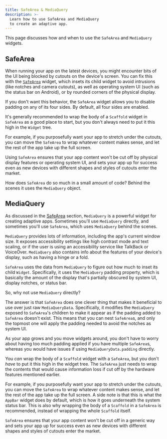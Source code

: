 ```yaml
---
title: SafeArea & MediaQuery
description: >-
  Learn how to use SafeArea and MediaQuery
  to create an adaptive app.
---
```


This page discusses how and when to use the
`SafeArea` and `MediaQuery` widgets.

## SafeArea

When running your app on the latest devices,
you might encounter bits of the UI being blocked
by cutouts on the device's screen.
You can fix this with the [`SafeArea`][] widget,
which insets its child widget to avoid intrusions
(like notches and camera cutouts),
as well as operating system UI
(such as the status bar on Android),
or by rounded corners of the physical display.

If you don't want this behavior,
the `SafeArea` widget allows you to
disable padding on any of its four sides.
By default, all four sides are enabled.

It's generally recommended to wrap the body of a
`Scaffold` widget in `SafeArea` as a good place to start,
but you don't always need to put it this high in the
`Widget` tree.

For example, if you purposefully want your app to stretch
under the cutouts, you can move the `SafeArea` to wrap
whatever content makes sense,
and let the rest of the app take up the full screen.

Using `SafeArea` ensures that your app content won't be
cut off by physical display features or operating system UI,
and sets your app up for success even as new devices with
different shapes and styles of cutouts enter the market.

How does `SafeArea` do so much in a small amount of code?
Behind the scenes it uses the `MediaQuery` object.

[`SafeArea`]: {{site.api}}flutter/widgets/SafeArea-class.html

## MediaQuery

As discussed in the [SafeArea](#safearea) section,
`MediaQuery` is a powerful widget for creating
adaptive apps. Sometimes you'll use `MediaQuery`
directly, and sometimes you'll use `SafeArea`,
which uses `MediaQuery` behind the scenes.

`MediaQuery` provides lots of information,
including the app's current window size.
It exposes accessibility settings like high contrast mode
and text scaling, or if the user is using an accessibility
service like TalkBack or VoiceOver.
`MediaQuery` also contains info about the features
of your device's display, such as having a hinge or a fold.

`SafeArea` uses the data from `MediaQuery` to figure out
how much to inset its child `Widget`.
Specifically, it uses the `MediaQuery` padding property,
which is basically the amount of the display that's
partially obscured by system UI, display notches, or status bar. 

So, why not use `MediaQuery` directly?

The answer is that `SafeArea` does one clever thing
that makes it beneficial to use over just raw `MediaQueryData`.
Specifically, it modifies the `MediaQuery` exposed
to `SafeArea`'s children to make it appear as if the
padding added to `SafeArea` doesn't exist.
This means that you can nest `SafeArea`s,
and only the topmost one will apply the padding
needed to avoid the notches as system UI. 

As your app grows and you move widgets around,
you don't have to worry about having too much
padding applied if you have multiple `SafeArea`s,
whereas you would have issues if using
`MediaQueryData.padding` directly.

You _can_ wrap the body of a `Scaffold` widget 
with a `SafeArea`, but you don't _have_ to put it this high
in the widget tree.
The `SafeArea` just needs to wrap the contents
that would cause information loss if cut off by the
hardware features mentioned earlier. 

For example, if you purposefully want your app to stretch
under the cutouts, you can move the `SafeArea` to wrap
whatever content makes sense,
and let the rest of the app take up the full screen.
A side note is that this is what the `AppBar` widget
does by default, which is how it goes underneath the
system status bar. This is also why wrapping the body
of a `Scaffold` in a `SafeArea` is recommended,
instead of wrapping the whole `Scaffold` itself.

`SafeArea` ensures that your app content won't be
cut off in a generic way and sets your app up
for success even as new devices with different
shapes and styles of cutouts enter the market.
